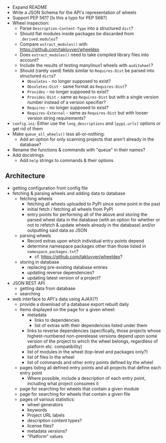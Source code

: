- Expand README
- Write a JSON Schema for the API's representation of wheels
- Support PEP 561?  [Is this a typo for PEP 566?]
- Wheel inspection:
    - Parse `Description-Content-Type` into a structured `dict`?
    - Should flat modules inside packages be discarded from `.derived.modules`?
    - Compare `extract_modules()` with <https://github.com/takluyver/wheeldex>
    - Does `extract_modules()` need to take compiled library files into
      account?
    - Include the results of testing manylinux1 wheels with `auditwheel`?
    - Should (rarely used) fields similar to `Requires-Dist` be parsed into
      structured `dict`s?
        - `Obsoletes` - no longer supposed to exist?
        - `Obsoletes-Dist` - same format as `Requires-Dist`?
        - `Provides` - no longer supposed to exist?
        - `Provides-Dist` - same as `Requires-Dist` but with a single version
          number instead of a version specifier?
        - `Requires` - no longer supposed to exist?
        - `Requires-External` - same as `Requires-Dist` but with looser version
          string requirements?
- `config.ini`: Either use the `long_descriptions` and `[pypi.urls]` options or
  get rid of them
- Make `queue_all_wheels()` less all-or-nothing:
    - Add an option for only scanning projects that aren't already in the
      database?
- Rename the functions & commands with "queue" in their names?
- Add docstrings
    - Add `help` strings to commands & their options

Architecture
------------
- getting configuration from config file
- fetching & parsing wheels and adding data to database
    - fetching wheels
        - fetching all wheels uploaded to PyPI since some point in the past
        - initial fetch / fetching all wheels from PyPI
        - entry points for performing all of the above and storing the parsed
          wheel data in the database (with an option for whether or not to
          refetch & update wheels already in the database) and/or outputting
          said data as JSON
    - parsing wheels
        - Record extras upon which individual entry points depend
        - determine namespace packages other than those listed in
          `namespace_packages.txt`?
            - cf. <https://github.com/takluyver/wheeldex>?
    - storing in database
        - replacing pre-existing database entries
        - updating reverse dependencies?
        - updating latest version of a project?
- JSON REST API
    - getting data from database
    - searching
- web interface to API's data using AJAX(?)
    - provide a download of a database export rebuilt daily
    - Items displayed on the page for a given wheel:
        - metadata
            - links to dependencies
            - list of extras with their dependencies listed under them
        - links to reverse dependencies (specifically, those projects whose
          highest-numbered non-prerelease versions depend upon some version of
          the project to which the wheel belongs, regardless of platform etc.
          compatibility)
        - list of modules in the wheel (top-level and packages only?)
        - list of files in the wheel
        - list of commands and other entry points defined by the wheel
    - pages listing all defined entry points and all projects that define each
      entry point
        - Where possible, include a description of each entry point, including
          what project consumes it
    - page for searching for wheels that contain a given module
    - page for searching for wheels that contain a given file
    - pages of various statistics:
        - wheel generators
        - keywords
        - Project URL labels
        - description content types?
        - license files?
        - metadata versions?
        - "Platform" values
